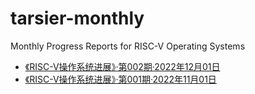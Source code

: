# tarsier-monthly
Monthly Progress Reports for RISC-V Operating Systems

- [《RISC-V操作系统进展》·第002期·2022年12月01日](./002-20221201.md)
- [《RISC-V操作系统进展》·第001期·2022年11月01日](./001-20221101.md)
